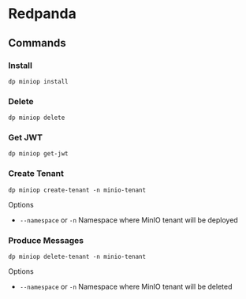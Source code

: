 # Redpanda

## Commands

### Install

`dp miniop install`

### Delete

`dp miniop delete`


### Get JWT

`dp miniop get-jwt` 


### Create Tenant

`dp miniop create-tenant -n minio-tenant`

Options

- `--namespace` or `-n` Namespace where MinIO tenant will be deployed
 
 ### Produce Messages

`dp miniop delete-tenant -n minio-tenant`

Options

- `--namespace` or `-n` Namespace where MinIO tenant will be deleted